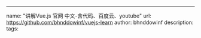 ---
name: "讲解Vue.js 官网 中文-含代码、百度云、youtube"
url: https://github.com/bhnddowinf/vuejs-learn
author: bhnddowinf
description: 
tags: